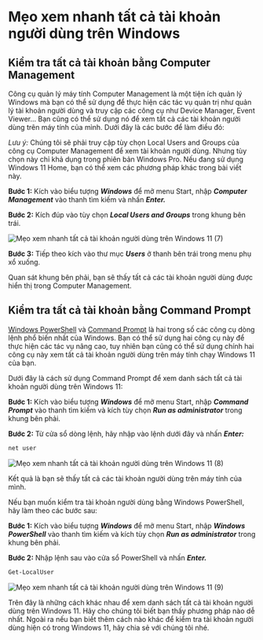 # Mẹo xem nhanh tất cả tài khoản người dùng trên Windows

## **Kiểm tra tất cả tài khoản bằng Computer Management**

Công cụ quản lý máy tính Computer Management là một tiện ích quản lý Windows mà bạn có thể sử dụng để thực hiện các tác vụ quản trị như quản lý tài khoản người dùng và truy cập các công cụ như Device Manager, Event Viewer… Bạn cũng có thể sử dụng nó để xem tất cả các tài khoản người dùng trên máy tính của mình. Dưới đây là các bước để làm điều đó:

*Lưu ý:* Chúng tôi sẽ phải truy cập tùy chọn Local Users and Groups của công cụ Computer Management để xem tài khoản người dùng. Nhưng tùy chọn này chỉ khả dụng trong phiên bản Windows Pro. Nếu đang sử dụng Windows 11 Home, bạn có thể xem các phương pháp khác trong bài viết này.

**Bước 1:** Kích vào biểu tượng ***Windows*** để mở menu Start, nhập ***Computer Management*** vào thanh tìm kiếm và nhấn ***Enter.***

**Bước 2:** Kích đúp vào tùy chọn ***Local Users and Groups*** trong khung bên trái.

![Mẹo xem nhanh tất cả tài khoản người dùng trên Windows 11 (7)](https://cdn2.fptshop.com.vn/unsafe/Uploads/images/tin-tuc/158062/Originals/win_list_users.jpg)

**Bước 3:** Tiếp theo kích vào thư mục ***Users*** ở thanh bên trái trong menu phụ xổ xuống.

Quan sát khung bên phải, bạn sẽ thấy tất cả các tài khoản người dùng được hiển thị trong Computer Management.

## **Kiểm tra tất cả tài khoản bằng Command Prompt** 

[Windows PowerShell](https://fptshop.com.vn/tin-tuc/thu-thuat/cach-su-dung-powershell-quet-phan-mem-doc-hai-tren-windows-10-134830) và [Command Prompt](https://fptshop.com.vn/tin-tuc/danh-gia/command-prompt-la-gi-cach-chay-command-prompt-136652) là hai trong số các công cụ dòng lệnh phổ biến nhất của Windows. Bạn có thể sử dụng hai công cụ này để thực hiện các tác vụ nâng cao, tuy nhiên bạn cũng có thể sử dụng chính hai công cụ này xem tất cả tài khoản người dùng trên máy tính chạy Windows 11 của bạn.

Dưới đây là cách sử dụng Command Prompt để xem danh sách tất cả tài khoản người dùng trên Windows 11:

**Bước 1:** Kích vào biểu tượng ***Windows*** để mở menu Start, nhập ***Command Prompt*** vào thanh tìm kiếm và kích tùy chọn ***Run as administrator*** trong khung bên phải. 

**Bước 2:** Từ cửa sổ dòng lệnh, hãy nhập vào lệnh dưới đây và nhấn ***Enter:***

```css
net user
```

![Mẹo xem nhanh tất cả tài khoản người dùng trên Windows 11 (8)](https://cdn2.fptshop.com.vn/unsafe/Uploads/images/tin-tuc/158062/Originals/Profile-list-in-CMD.png)

Kết quả là bạn sẽ thấy tất cả các tài khoản người dùng trên máy tính của mình.

Nếu bạn muốn kiểm tra tài khoản người dùng bằng Windows PowerShell, hãy làm theo các bước sau:

**Bước 1:** Kích vào biểu tượng ***Windows*** để mở menu Start, nhập ***Windows PowerShell*** vào thanh tìm kiếm và kích tùy chọn ***Run as administrator*** trong khung bên phải. 

**Bước 2:** Nhập lệnh sau vào cửa sổ PowerShell và nhấn ***Enter.***

```css
Get-LocalUser
```

![Mẹo xem nhanh tất cả tài khoản người dùng trên Windows 11 (9)](https://cdn2.fptshop.com.vn/unsafe/Uploads/images/tin-tuc/158062/Originals/Profile-list-in-Windows-PowerShell.png)

Trên đây là những cách khác nhau để xem danh sách tất cả tài khoản người dùng trên Windows 11. Hãy cho chúng tôi biết bạn thấy phương pháp nào dễ nhất. Ngoài ra nếu bạn biết thêm cách nào khác để kiểm tra tài khoản người dùng hiện có trong Windows 11, hãy chia sẻ với chúng tôi nhé. 
